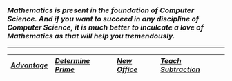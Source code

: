 ### _Mathematics is present in the foundation of Computer Science. And if you want to succeed in any discipline of Computer Science, it is much better to inculcate a love of Mathematics as that will help you tremendously._
---
| [_Advantage_](Solution/Advantage.py) | [_Determine Prime_](Solution/Determine_Prime.py) | [_New Office_](Solution/New_Office.py) | [_Teach Subtraction_](Solution/Teach_Subtraction.py) |
|:---|:---|:---|:--|
